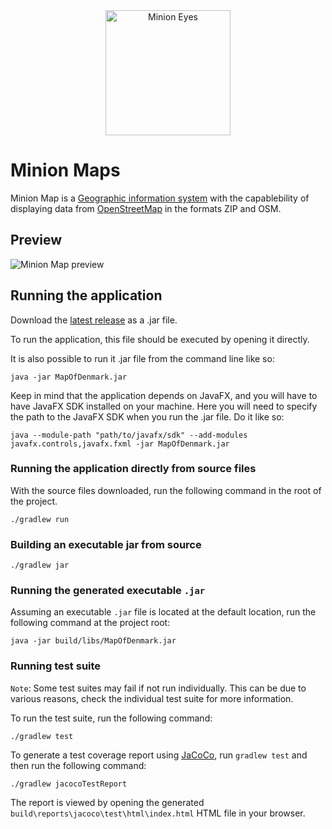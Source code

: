 <div align="center">
    <img src="https://github.com/johannes67890/MinionMap/blob/main/src/main/resources/visuals/MinionEyes.png" alt="Minion Eyes" width="200" height="200">
</div>

# Minion Maps

Minion Map is a [Geographic information system](https://en.wikipedia.org/wiki/Geographic_information_system)  with the capablebility of displaying data from [OpenStreetMap](https://www.openstreetmap.org/) in the formats ZIP and OSM.

## Preview

<img src="https://github.com/johannes67890/MinionMap/blob/main/src/main/resources/visuals/MinionMap.png" alt="Minion Map preview">

## Running the application
Download the [latest release]() as a .jar file.

To run the application, this file should be executed by opening it directly.

It is also possible to run it .jar file from the command line like so:

```
java -jar MapOfDenmark.jar
```

Keep in mind that the application depends on JavaFX, and you will have to have JavaFX SDK installed on your machine.
Here you will need to specify the path to the JavaFX SDK when you run the .jar file.
Do it like so:
    
```
java --module-path "path/to/javafx/sdk" --add-modules javafx.controls,javafx.fxml -jar MapOfDenmark.jar
```

### Running the application directly from source files

With the source files downloaded, run the following command in the root of the project.

```
./gradlew run
```

### Building an executable jar from source

```
./gradlew jar
```

### Running the generated executable `.jar`
Assuming an executable `.jar` file is located at the default location, run the following command at the project root:

```
java -jar build/libs/MapOfDenmark.jar
```

### Running test suite
`Note`: Some test suites may fail if not run individually. This can be due to various reasons, check the individual test suite for more information.

To run the test suite, run the following command:
```
./gradlew test
```

To generate a test coverage report using [JaCoCo](https://www.eclemma.org/jacoco/), run `gradlew test` and then run the following command:

```
./gradlew jacocoTestReport
```

The report is viewed by opening the generated `build\reports\jacoco\test\html\index.html` HTML file in your browser.
